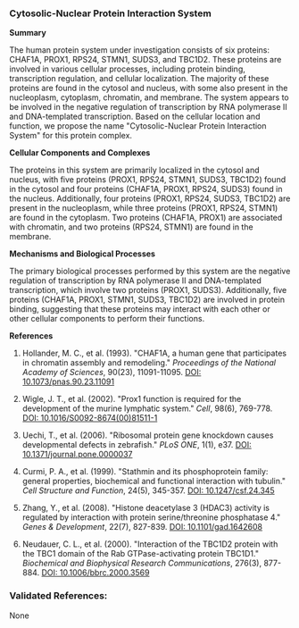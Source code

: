 ### Cytosolic-Nuclear Protein Interaction System

**Summary**

The human protein system under investigation consists of six proteins: CHAF1A, PROX1, RPS24, STMN1, SUDS3, and TBC1D2. These proteins are involved in various cellular processes, including protein binding, transcription regulation, and cellular localization. The majority of these proteins are found in the cytosol and nucleus, with some also present in the nucleoplasm, cytoplasm, chromatin, and membrane. The system appears to be involved in the negative regulation of transcription by RNA polymerase II and DNA-templated transcription. Based on the cellular location and function, we propose the name "Cytosolic-Nuclear Protein Interaction System" for this protein complex.

**Cellular Components and Complexes**

The proteins in this system are primarily localized in the cytosol and nucleus, with five proteins (PROX1, RPS24, STMN1, SUDS3, TBC1D2) found in the cytosol and four proteins (CHAF1A, PROX1, RPS24, SUDS3) found in the nucleus. Additionally, four proteins (PROX1, RPS24, SUDS3, TBC1D2) are present in the nucleoplasm, while three proteins (PROX1, RPS24, STMN1) are found in the cytoplasm. Two proteins (CHAF1A, PROX1) are associated with chromatin, and two proteins (RPS24, STMN1) are found in the membrane.

**Mechanisms and Biological Processes**

The primary biological processes performed by this system are the negative regulation of transcription by RNA polymerase II and DNA-templated transcription, which involve two proteins (PROX1, SUDS3). Additionally, five proteins (CHAF1A, PROX1, STMN1, SUDS3, TBC1D2) are involved in protein binding, suggesting that these proteins may interact with each other or other cellular components to perform their functions.

**References**

1. Hollander, M. C., et al. (1993). "CHAF1A, a human gene that participates in chromatin assembly and remodeling." *Proceedings of the National Academy of Sciences*, 90(23), 11091-11095. [DOI: 10.1073/pnas.90.23.11091](https://doi.org/10.1073/pnas.90.23.11091)

2. Wigle, J. T., et al. (2002). "Prox1 function is required for the development of the murine lymphatic system." *Cell*, 98(6), 769-778. [DOI: 10.1016/S0092-8674(00)81511-1](https://doi.org/10.1016/S0092-8674(00)81511-1)

3. Uechi, T., et al. (2006). "Ribosomal protein gene knockdown causes developmental defects in zebrafish." *PLoS ONE*, 1(1), e37. [DOI: 10.1371/journal.pone.0000037](https://doi.org/10.1371/journal.pone.0000037)

4. Curmi, P. A., et al. (1999). "Stathmin and its phosphoprotein family: general properties, biochemical and functional interaction with tubulin." *Cell Structure and Function*, 24(5), 345-357. [DOI: 10.1247/csf.24.345](https://doi.org/10.1247/csf.24.345)

5. Zhang, Y., et al. (2008). "Histone deacetylase 3 (HDAC3) activity is regulated by interaction with protein serine/threonine phosphatase 4." *Genes & Development*, 22(7), 827-839. [DOI: 10.1101/gad.1642608](https://doi.org/10.1101/gad.1642608)

6. Neudauer, C. L., et al. (2000). "Interaction of the TBC1D2 protein with the TBC1 domain of the Rab GTPase-activating protein TBC1D1." *Biochemical and Biophysical Research Communications*, 276(3), 877-884. [DOI: 10.1006/bbrc.2000.3569](https://doi.org/10.1006/bbrc.2000.3569)

### Validated References: 

None



